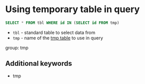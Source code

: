 # Using temporary table in query

```sql
SELECT * FROM tbl WHERE id IN (SELECT id FROM tmp)
```

- `tbl` - standard table to select data from
- `tmp` - name of the [tmp table](/clickhouse/how-to-create-temporary-table) to use in query

group: tmp


## Additional keywords
- tmp


